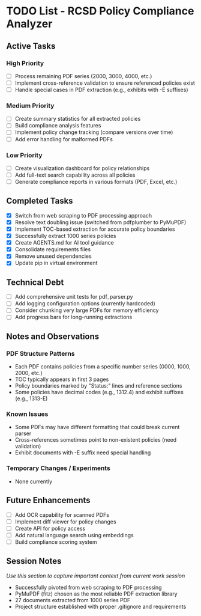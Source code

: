 # TODO List - RCSD Policy Compliance Analyzer

## Active Tasks

### High Priority
- [ ] Process remaining PDF series (2000, 3000, 4000, etc.)
- [ ] Implement cross-reference validation to ensure referenced policies exist
- [ ] Handle special cases in PDF extraction (e.g., exhibits with -E suffixes)

### Medium Priority
- [ ] Create summary statistics for all extracted policies
- [ ] Build compliance analysis features
- [ ] Implement policy change tracking (compare versions over time)
- [ ] Add error handling for malformed PDFs

### Low Priority
- [ ] Create visualization dashboard for policy relationships
- [ ] Add full-text search capability across all policies
- [ ] Generate compliance reports in various formats (PDF, Excel, etc.)

## Completed Tasks
- [x] Switch from web scraping to PDF processing approach
- [x] Resolve text doubling issue (switched from pdfplumber to PyMuPDF)
- [x] Implement TOC-based extraction for accurate policy boundaries
- [x] Successfully extract 1000 series policies
- [x] Create AGENTS.md for AI tool guidance
- [x] Consolidate requirements files
- [x] Remove unused dependencies
- [x] Update pip in virtual environment

## Technical Debt
- [ ] Add comprehensive unit tests for pdf_parser.py
- [ ] Add logging configuration options (currently hardcoded)
- [ ] Consider chunking very large PDFs for memory efficiency
- [ ] Add progress bars for long-running extractions

## Notes and Observations

### PDF Structure Patterns
- Each PDF contains policies from a specific number series (0000, 1000, 2000, etc.)
- TOC typically appears in first 3 pages
- Policy boundaries marked by "Status:" lines and reference sections
- Some policies have decimal codes (e.g., 1312.4) and exhibit suffixes (e.g., 1313-E)

### Known Issues
- Some PDFs may have different formatting that could break current parser
- Cross-references sometimes point to non-existent policies (need validation)
- Exhibit documents with -E suffix need special handling

### Temporary Changes / Experiments
- None currently

## Future Enhancements
- [ ] Add OCR capability for scanned PDFs
- [ ] Implement diff viewer for policy changes
- [ ] Create API for policy access
- [ ] Add natural language search using embeddings
- [ ] Build compliance scoring system

## Session Notes
*Use this section to capture important context from current work session*

- Successfully pivoted from web scraping to PDF processing
- PyMuPDF (fitz) chosen as the most reliable PDF extraction library
- 27 documents extracted from 1000 series PDF
- Project structure established with proper .gitignore and requirements